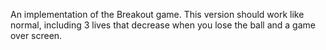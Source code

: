 An implementation of the Breakout game. This version should work
like normal, including 3 lives that decrease when you lose the ball
and a game over screen.